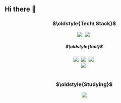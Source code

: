 ## Hi there 👋

<!--
**sumin85/sumin85** is a ✨ _special_ ✨ repository because its `README.md` (this file) appears on your GitHub profile.

Here are some ideas to get you started:

- 🔭 I’m currently working on ...
- 🌱 I’m currently learning ...
- 👯 I’m looking to collaborate on ...
- 🤔 I’m looking for help with ...
- 💬 Ask me about ...
- 📫 How to reach me: ...
- 😄 Pronouns: ...
- ⚡ Fun fact: ...
-->


<h3 align="center">$\oldstyle{Tech\ Stack}$</h3>
<div align="center">
  <img src="https://img.shields.io/badge/Html5-E34F26.svg?style=for-the-badge&logo=HTML5&logoColor=white" />&nbsp
  <img src="https://img.shields.io/badge/css3-1572b6.svg?style=for-the-badge" />&nbsp
</div>
<h5 align="center"> $\oldstyle{tool}$ </h5>
<div align="center">
  <img src="https://img.shields.io/badge/photoshop-0062B0.svg?style=for-the-badge" />&nbsp
  <img src="https://img.shields.io/badge/illustrator-EA7100.svg?style=for-the-badge" />&nbsp
  <img src="https://img.shields.io/badge/figma-F24E1E.svg?style=for-the-badge&logo=figma&logoColor=FEFEFE" />&nbsp
</div>
<div align="center">
  <img src="https://img.shields.io/badge/Notion-F3F3F3.svg?style=for-the-badge&logo=notion&logoColor=black" />&nbsp
</div>
<br>
<h3 align="center">$\oldstyle{Studying}$</h3>
<div align="center">
  <img src="https://img.shields.io/badge/react-20232a.svg?style=for-the-badge&logo=react&logoColor=61DAFB" />
</div>
<br>

<br><br>


